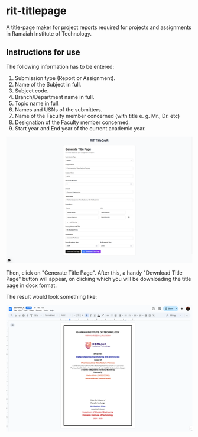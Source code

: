 # rit-titlepage

A title-page maker for project reports required for projects and assignments in Ramaiah Institute of Technology.

## Instructions for use

The following information has to be entered:

1. Submission type (Report or Assignment).
2. Name of the Subject in full.
3. Subject code.
4. Branch/Department name in full.
5. Topic name in full.
6. Names and USNs of the submitters.
7. Name of the Faculty member concerned (with title e. g. Mr., Dr. etc)
8. Designation of the Faculty member concerned.
9. Start year and End year of the current academic year.

![form-filling](assets/tc.png)

Then, click on "Generate Title Page". After this, a handy "Download Title Page" button will appear, on clicking which you will be downloading the title page in docx format.

The result would look something like:

![result](assets/result.png)
